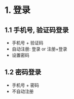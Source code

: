 # 1. 登录
## 1.1 手机号, 验证码登录
- 手机号 + 验证码
- 自动注册: 登录 or 注册+登录
- 设置密码
## 1.2 密码登录
- 手机号 + 密码
- 不自动注册
    
